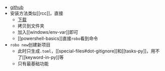 - [github](https://github.com/robocorp/robo)
- 安装方法类似[[rcc]]，直接
  - [下载](https://downloads.robocorp.com/robo/releases/index.html)
  - 拷贝到文件夹
  - 加入[[windows/env-var]]即可
  - [[powershell-basics]]直接`robo`看到命令
- `robo new`创建新项目
  - 此时只生成`.toml`，[[special-files#dot-gitignore]]和[[tasks-py]]，用不了[[keyword-in-py]]等
  - 只有最基础功能